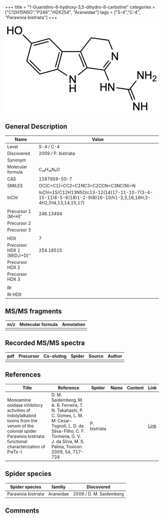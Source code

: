 +++
title = "1-Guanidino-6-hydroxy-3,5-dihydro-ß-carboline"
categories = ["C12H15N5O","P246","HDX254",
"Araneidae"]
tags = ["S-4","C-4",
"Parawixia bistriata"]
+++

![](/img/1-Guanidino-6-hydroxy-3-5-dihydro-beta-carboline.png)

## General Description

| Name                      | Value               |
|---------------------------|---------------------|
| Level                     | S-4 / C-4                   |
| Discovered                | 2009 / P. bistriata |
| Synonym                   |                     |
| Molecular formula         | C₁₂H₁₅N₅O           |
| CAS                       | 1187959-50-7        |
| SMILES | OC(C=C1)=CC2=C1NC3=C2CCN=C3NC(N)=N  |
| InChI  | InChI=1S/C12H13N5O/c13-12(14)17-11-10-7(3-4-15-11)8-5-6(18)1-2-9(8)16-10/h1-2,5,16,18H,3-4H2,(H4,13,14,15,17)  |
|                           |                     |
| Precursor 1 [M+H]⁺        | 246.13494           |
| Precursor 2               |                     |
| Precursor 3               |                     |
|                           |                     |
| HDX                       | 7                   |
| Precursor HDX 1 [M(D₇)+D]⁺ | 254.18515           |
| Precursor HDX 2           |                     |
| Precursor HDX 3           |                     |
|                           |                     |
| Rt                        |                     |
| Rt HDX                    |                     |

## MS/MS fragments

| m/z | Molecular formula | Annotation |
|-----|-------------------|------------|
|     |                   |            |

## Recorded MS/MS spectra

| pdf | Precursor | Co-eluting | Spider | Source | Author |
|-----|-----------|------------|--------|--------|--------|
|     |           |            |        |        |        |

## References

| Title                                                                                                                                                              | Reference                                                                                                                                                                                 | Spider       | Name | Content | Link                                          |
|--------------------------------------------------------------------------------------------------------------------------------------------------------------------|-------------------------------------------------------------------------------------------------------------------------------------------------------------------------------------------|--------------|------|---------|-----------------------------------------------|
| Monoamine oxidase inhibitory activities of indolylalkaloid toxins from the venom of the colonial spider Parawixia bistriata: functional characterization of PwTx-I | D. M. Saidemberg, M. A. B. Ferreira, T. N. Takahashi, P. C. Gomes, L. M. M: Cesar-Tognoli, L. D. da Silva-Filho, C. F. Tormena, G. V. J. da Silva, M. S. Palma, Toxicon 2009, 54, 717-724 | P. bistriata |      |         | [Link](https://doi.org/10.1016/j.toxicon.2009.05.027) |

## Spider species

| Spider species      | familiy   | Discovered              |
|---------------------|-----------|-------------------------|
| Parawixia bistriata | Araneidae | 2009 / D. M. Saidemberg |

## Comments